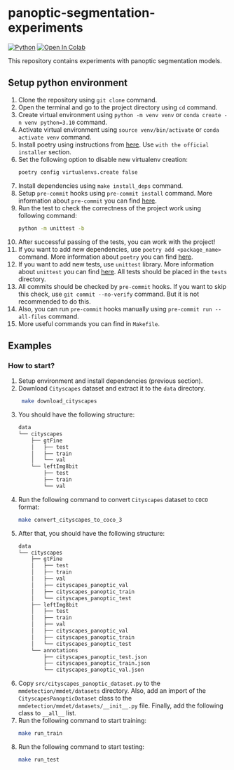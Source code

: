 # panoptic-segmentation-experiments

[![Python](https://img.shields.io/badge/python-3.10-blue.svg)](https://www.python.org/downloads/release/python-3100/)
[![Open In Colab](https://colab.research.google.com/assets/colab-badge.svg)](https://colab.research.google.com/drive/1HcDWOxEYtZG4dqp3HN7gtl20tuvVnZ7D?usp=sharing)

This repository contains experiments with panoptic segmentation models.

## Setup python environment

1. Clone the repository using `git clone` command.
2. Open the terminal and go to the project directory using `cd` command.
3. Create virtual environment using `python -m venv venv` or
   `conda create -n venv python=3.10` command.
4. Activate virtual environment using `source venv/bin/activate` or
   `conda activate venv` command.
5. Install poetry using instructions from
   [here](https://python-poetry.org/docs/#installation). Use
   `with the official installer` section.
6. Set the following option to disable new virtualenv creation:
   ```bash
   poetry config virtualenvs.create false
   ```
7. Install dependencies using `make install_deps` command.
8. Setup `pre-commit` hooks using `pre-commit install` command. More information
   about `pre-commit` you can find [here](https://pre-commit.com/).
9. Run the test to check the correctness of the project work using following
   command:
   ```bash
   python -m unittest -b
   ```
10. After successful passing of the tests, you can work with the project!
11. If you want to add new dependencies, use `poetry add <package_name>`
    command. More information about `poetry` you can find
    [here](https://python-poetry.org/docs/basic-usage/).
12. If you want to add new tests, use `unittest` library. More information about
    `unittest` you can find
    [here](https://docs.python.org/3/library/unittest.html). All tests should be
    placed in the `tests` directory.
13. All commits should be checked by `pre-commit` hooks. If you want to skip
    this check, use `git commit --no-verify` command. But it is not recommended
    to do this.
14. Also, you can run `pre-commit` hooks manually using
    `pre-commit run --all-files` command.
15. More useful commands you can find in `Makefile`.

## Examples

### How to start?

1. Setup environment and install dependencies (previous section).
2. Download `Cityscapes` dataset and extract it to the `data` directory.
   ```bash
    make download_cityscapes
   ```
3. You should have the following structure:
   ```bash
   data
   └── cityscapes
       ├── gtFine
       │   ├── test
       │   ├── train
       │   └── val
       └── leftImg8bit
           ├── test
           ├── train
           └── val
   ```
4. Run the following command to convert `Cityscapes` dataset to `COCO` format:
   ```bash
   make convert_cityscapes_to_coco_3
   ```
5. After that, you should have the following structure:
   ```bash
   data
   └── cityscapes
       ├── gtFine
       │   ├── test
       │   ├── train
       │   ├── val
       │   ├── cityscapes_panoptic_val
       │   ├── cityscapes_panoptic_train
       │   └── cityscapes_panoptic_test
       ├── leftImg8bit
       │   ├── test
       │   ├── train
       │   ├── val
       │   ├── cityscapes_panoptic_val
       │   ├── cityscapes_panoptic_train
       │   └── cityscapes_panoptic_test
       └── annotations
           ├── cityscapes_panoptic_test.json
           ├── cityscapes_panoptic_train.json
           └── cityscapes_panoptic_val.json
   ```
6. Copy `src/cityscapes_panoptic_dataset.py` to the `mmdetection/mmdet/datasets`
   directory. Also, add an import of the `CityscapesPanopticDataset` class to
   the `mmdetection/mmdet/datasets/__init__.py` file. Finally, add the following
   class to `__all__` list.
7. Run the following command to start training:
   ```bash
   make run_train
   ```
8. Run the following command to start testing:
   ```bash
   make run_test
   ```
